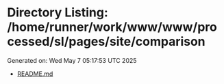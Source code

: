 # Directory Listing: /home/runner/work/www/www/processed/sl/pages/site/comparison
Generated on: Wed May  7 05:17:53 UTC 2025

- [README.md](README.md)
